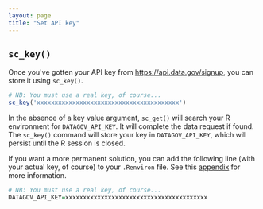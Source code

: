 ```yaml
---
layout: page
title: "Set API key"
---
```



## `sc_key()`
Once you've gotten your API key from <https://api.data.gov/signup>, you can store it using `sc_key()`. 

``` r
# NB: You must use a real key, of course... 
sc_key('xxxxxxxxxxxxxxxxxxxxxxxxxxxxxxxxxxxxxxxx')
```
In the absence of a key value argument, `sc_get()` will search your R environment for `DATAGOV_API_KEY`. It will complete the data request if found. The `sc_key()` command will store your key in `DATAGOV_API_KEY`, which will persist until the R session is closed.

If you want a more permanent solution, you can add the following line (with your actual key, of course) to your `.Renviron` file. See this [appendix](ftp://cran.r-project.org/pub/R/web/packages/httr/vignettes/api-packages.html) for more information.

``` r
# NB: You must use a real key, of course... 
DATAGOV_API_KEY=xxxxxxxxxxxxxxxxxxxxxxxxxxxxxxxxxxxxxxxx
```
